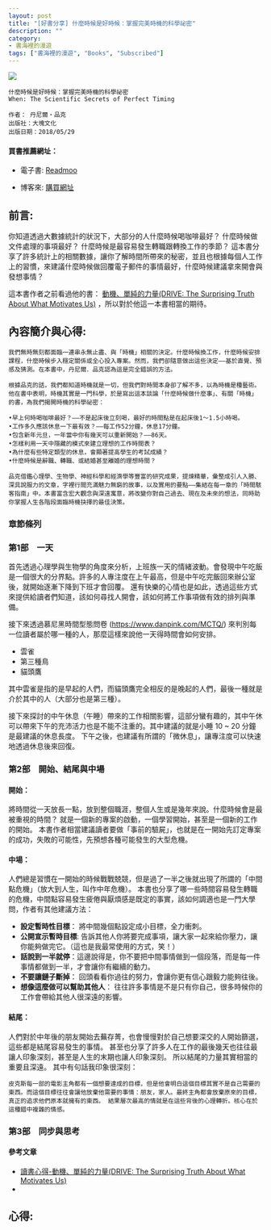 ```yaml
---
layout: post
title: "[好書分享] 什麼時候是好時候：掌握完美時機的科學祕密"
description: ""
category: 
- 書海裡的漫遊
tags: ["書海裡的漫遊", "Books", "Subscribed"]
---
```


<div><a href="http://moo.im/a/8klCEY" title="什麼時候是好時候"><img src="https://cdn.readmoo.com/cover/gm/8jicohk_210x315.jpg?v=0"></a></div>


```
什麼時候是好時候：掌握完美時機的科學祕密
When: The Scientific Secrets of Perfect Timing

作者： 丹尼爾・品克  
出版社：大塊文化 
出版日期：2018/05/29 
```

#### 買書推薦網址：

- 電子書: [Readmoo](http://moo.im/a/8klCEY)

- 博客來: [購買網址](https://www.books.com.tw/exep/assp.php/kkdailin/products/0010787846?utm_source=kkdailin&utm_medium=ap-books&utm_content=recommend&utm_campaign=ap-202105)


## 前言:


你知道透過大數據統計的狀況下，大部分的人什麼時候喝咖啡最好？ 什麼時候做文件處理的事項最好？ 什麼時候是最容易發生轉職跟轉換工作的季節？ 這本書分享了許多統計上的相關數據，讓你了解時間所帶來的秘密，並且也根據每個人工作上的習慣，來建議什麼時候做回覆電子郵件的事情最好，什麼時候建議拿來開會與發想事情？

這本書作者之前看過他的書： [動機、單純的力量(DRIVE: The Surprising Truth About What Motivates Us)](http://www.evanlin.com/e8-ae-80-e6-9b-b8-e5-bf-83-e5-be-97-e5-8b-95-e6-a9-9f-e3-80-81-e5-96-ae-e7-b4-94-e7-9a-84-e5-8a-9b-e9-87-8fdrive-the-surprising-truth-about-what-motivates-us/) ，所以對於他這一本書相當的期待。


## 內容簡介與心得:

```
我們無時無刻都面臨一連串永無止盡、與「時機」相關的決定。什麼時候換工作，什麼時候安排課程，什麼時候步入穩定關係或全心投入專案。然而，我們卻隨意做出這些決定——基於直覺、預感及猜測。在本書中，丹尼爾．品克認為這是完全錯誤的方法。

根據品克的話，我們都知道時機就是一切，但我們對時間本身卻了解不多，以為時機是種藝術。他在書中表明，時機其實是一門科學，於是寫出這本談論「什麼時候做什麼事」、有關「時機」的書，為我們揭開時機的科學祕密：

•早上何時喝咖啡最好？——不是起床後立刻喝，最好的時間點是在起床後1～1.5小時喝。
•工作多久應該休息一下最有效？——每工作52分鐘，休息17分鐘。
•包含新年元旦，一年當中你有幾天可以重新開始？——86天。
•怎樣利用一天中隱藏的模式來建立理想的工作時間表？
•為什麼有些特定類型的休息，會顯著提高學生的考試成績？
•什麼時候是辭職、轉職、或結婚甚至離婚的理想時間？

品克借鑑心理學、生物學、神經科學和經濟學等豐富的研究成果，提煉精華，彙整成引人入勝、深具說服力的文章，字裡行間充滿魅力無窮的故事，以及實用的要點——集結在每一章的「時間駭客指南」中。本書富含宏大觀念與深遠寓意，將改變你對自己過去、現在及未來的想法，同時助你掌握人生各階段面臨時機抉擇的最佳決策。
```

### 章節條列

### 第1部　一天

首先透過心理學與生物學的角度來分析，上班族一天的情緒波動。會發現中午吃飯是一個很大的分界點。許多的人專注度在上午最高，但是中午吃完飯回來辦公室後，就開始逐漸下降到下班才會回覆。 還有快樂的心情也是如此，透過這些方式來提供給讀者們知道，該如何尋找人開會，該如何將工作事項做有效的排列與準備。

接下來透過慕尼黑時間型態問卷 (https://www.danpink.com/MCTQ/) 來判別每一位讀者屬於哪一種的人，那麼這樣來說他一天得時間會如何安排。

- 雲雀
- 第三種鳥
- 貓頭鷹

其中雲雀是指的是早起的人們，而貓頭鷹完全相反的是晚起的人們，最後一種就是介於其中的人（大部分也是第三種）。

接下來探討的中午休息（午睡）帶來的工作相關影響，這部分蠻有趣的，其中午休可以帶來下午的充沛活力也是不能不注重的。其中建議的就是小睡 10 ~ 20 分鐘是最建議的休息長度。 下午之後，也建議有所謂的「微休息」，讓專注度可以快速地透過休息後來回復。



### 第2部　開始、結尾與中場

#### 開始：

將時間從一天放長一點，放到整個職涯，整個人生或是幾年來說。什麼時候會是最被重視的時間？ 就是一個新的專案的啟動，一個學習開始，甚至是一個新的工作的開始。  本書作者相當建議讀者要做「事前的驗屍」，也就是在一開始先訂定專案的成功，失敗的可能性，先預想各種可能發生的大型危機。

#### 中場：

人們總是習慣在一開始的時候戰戰兢競，但是過了一半之後就出現了所謂的「中間點危機」（放大到人生，叫作中年危機）。 本書也分享了哪一些時間容易發生轉職的危機，中間點容易發生疲倦與厭煩感是既定的事實，該如何調適也是一門大學問，作者有其他建議方法：

- **設定暫時性目標**： 將中間幾個點設定成小目標，全力衝刺。
- **公開宣示暫時目標**: 告訴其他人你將要完成事項，讓大家一起來給你壓力，讓你能夠做完它。（這也是我最常使用的方式，笑！）
- **話說到一半就停**：這邊說得是，你不要把中間事情做到一個段落，而是每一件事情都做到一半，才會讓你有繼續的動力。
- **不要讓鏈子斷掉**： 回頭看看你過往的努力，會讓你更有信心跟毅力能夠往後。
- **想像這麼做可以幫助其他人**： 往往許多事情是不是只有你自己，很多時候你的工作會帶給其他人很深遠的影響。

#### 結尾：

人們對於中年後的朋友開始去蕪存菁，也會慢慢對於自己想要深交的人開始篩選，這些都是結尾容易發生的事情。 甚至也分享了許多人在工作的最後幾天也往往最讓人印象深刻，甚至是人生的末期也讓人印象深刻。 所以結尾的力量其實相當的重要且深遠。 其中有句話我印象很深刻：

```
皮克斯每一部的電影主角都有一個想要達成的目標，但是他會明白這個目標其實不是自己需要的東西。而這個目標往往會讓他放棄他需要的事情：朋友，家人。最終主角都會放棄原來的目標，真正的追求他們原本就擁有的東西。 結果層次最高的情就是在這些背後的心理轉折。核心在於這種錯中複雜的情感。
```




### 第3部　同步與思考



#### 參考文章

- [讀書心得-動機、單純的力量(DRIVE: The Surprising Truth About What Motivates Us)](http://www.evanlin.com/e8-ae-80-e6-9b-b8-e5-bf-83-e5-be-97-e5-8b-95-e6-a9-9f-e3-80-81-e5-96-ae-e7-b4-94-e7-9a-84-e5-8a-9b-e9-87-8fdrive-the-surprising-truth-about-what-motivates-us/) 
- 



## 心得:

